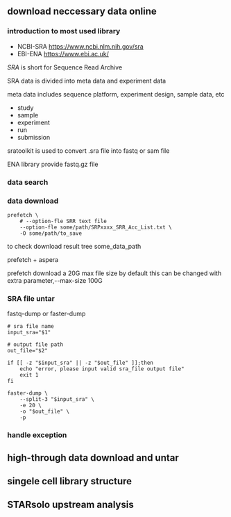 ## download neccessary data online

### introduction to most used library
- NCBI-SRA
https://www.ncbi.nlm.nih.gov/sra
- EBI-ENA
https://www.ebi.ac.uk/

*SRA* is short for Sequence Read Archive

SRA data is divided into meta data and experiment data

meta data includes sequence platform, experiment design, sample data, etc

- study
- sample
- experiment
- run
- submission

sratoolkit is used to convert .sra file into fastq or sam file

ENA library provide fastq.gz file


### data search

### data download
```shell
prefetch \
    # --option-fle SRR text file
    --option-fle some/path/SRPxxxx_SRR_Acc_List.txt \
    -O some/path/to_save
```
to check download result
tree some_data_path

prefetch + aspera

prefetch download a 20G max file size by default
this can be changed with extra parameter,--max-size 100G
### SRA file untar
fastq-dump or faster-dump

```fasterq-dump
# sra file name
input_sra="$1"

# output file path
out_file="$2"

if [[ -z "$input_sra" || -z "$out_file" ]];then
    echo "error, please input valid sra_file output file"
    exit 1
fi

faster-dump \
    --split-3 "$input_sra" \
    -e 20 \
    -o "$out_file" \
    -p
```
### handle exception

## high-through data download and untar

## singele cell library structure

## STARsolo upstream analysis

